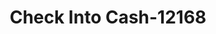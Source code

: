 ---
f_zip-code: 63011
f_state-code: MO
title: Check Into Cash-12168
f_phone: 636-527-5908
f_city-only: Ballwin
f_address: 14840 Manchester Rd Suite C Ballwin
f_location-unique-id: '12168'
slug: check-into-cash-12168
updated-on: '2024-05-30T13:46:58.046Z'
created-on: '2024-05-30T13:36:59.803Z'
published-on: '2024-05-30T13:54:32.469Z'
f_city-state: cms/city/ballwin-mo.md
f_company: cms/company/check-into-cash.md
f_state: cms/state/missouri.md
layout: '[payday-loan].html'
tags: payday-loan
---